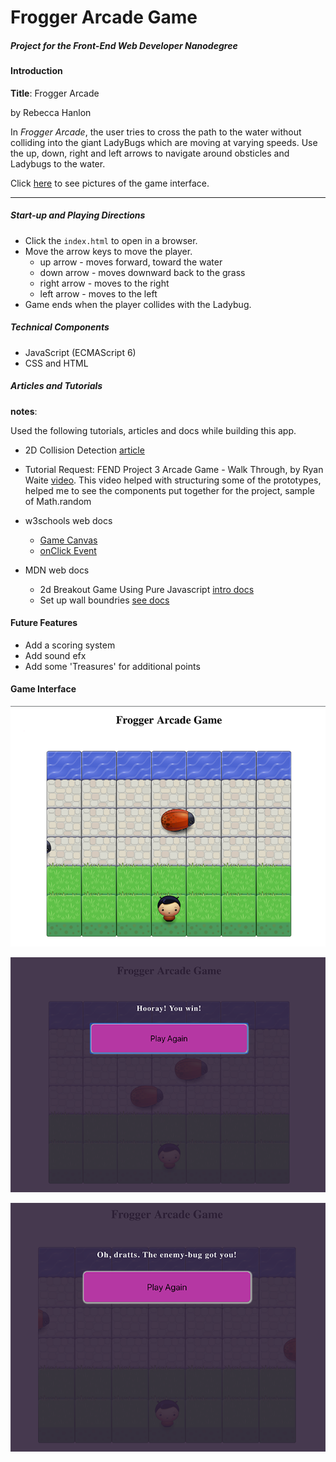 # Frogger Arcade Game
##### Project for the *Front-End Web Developer Nanodegree*

#### Introduction

**Title**: Frogger Arcade

by Rebecca Hanlon

In *Frogger Arcade*, the user tries to cross the path to the water without colliding into the giant LadyBugs which are moving at varying speeds.  Use the up, down, right and left arrows to navigate around obsticles and Ladybugs to the water.

Click [here](#game-interface) to see pictures of the game interface.

<hr>

##### Start-up and Playing Directions
- Click the `index.html` to open in a browser.
- Move the arrow keys to move the player.
    - up arrow - moves forward, toward the water
    - down arrow - moves downward back to the grass
    - right arrow - moves to the right
    - left arrow - moves to the left
- Game ends when the player collides with the Ladybug.


##### Technical Components
- JavaScript (ECMAScript 6)
- CSS and HTML


##### Articles and Tutorials
**notes**:

Used the following tutorials, articles and docs while building this app.


- 2D Collision Detection [article](http://blog.sklambert.com/html5-canvas-game-2d-collision-detection#d-collision-detection)

- Tutorial Request: FEND Project 3 Arcade Game - Walk Through, by Ryan Waite [video](https://www.youtube.com/watch?v=XEVnMgYblGc&index=3&list=PLKC17wty6rS1XVZbRlWjYU0WVsIoJyO3s).
This video helped with structuring some of the prototypes, helped me to see the components put together for the project, sample of Math.random

- w3schools web docs
    - [Game Canvas](https://www.w3schools.com/graphics/game_canvas.asp)
    - [onClick Event](https://www.w3schools.com/jsref/event_onclick.asp)

- MDN web docs
    - 2d Breakout Game Using Pure Javascript [intro docs](https://developer.mozilla.org/en-US/docs/Games/Tutorials/2D_Breakout_game_pure_JavaScript)
    - Set up wall boundries [see docs](https://developer.mozilla.org/en-US/docs/Games/Tutorials/2D_Breakout_game_pure_JavaScript/Bounce_off_the_walls)

#### Future Features
- Add a scoring system
- Add sound efx
- Add some 'Treasures' for additional points

#### Game Interface

![Game Screen 1](./docs/imgs/fg_startGame.png)

![Game Screen 2](./docs/imgs/fg_winGame.png)

![Game Screen 3](./docs/imgs/fg_loseGame.png)


